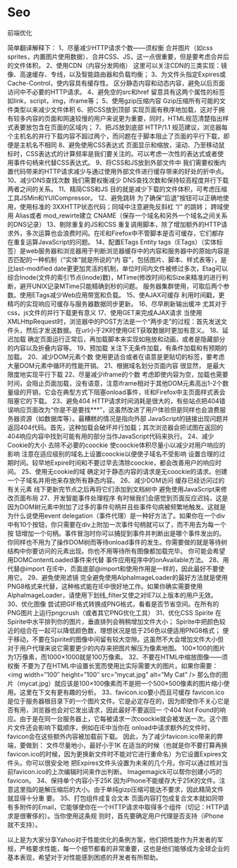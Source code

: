 # Seo
前端优化

简单翻译解释下：
1、尽量减少HTTP请求个数——须权衡
合并图片（如css sprites，内置图片使用数据）、合并CSS、JS，这一点很重要，但是要考虑合并后的文件体积。
2、使用CDN（内容分发网络）
这里可以关注CDN的三类实现：镜像、高速缓存、专线，以及智能路由器和负载均衡；
3、为文件头指定Expires或Cache-Control，使内容具有缓存性。
区分静态内容和动态内容，避免以后页面访问中不必要的HTTP请求。
4、避免空的src和href
留意具有这两个属性的标签如link，script，img，iframe等；
5、使用gzip压缩内容
Gzip压缩所有可能的文件类型以来减少文件体积
6、把CSS放到顶部
实现页面有秩序地加载，这对于拥有较多内容的页面和网速较慢的用户来说更为重要，同时，HTML规范清楚指出样式表要放包含在页面的<head />区域内；
7、把JS放到底部
HTTP/1.1 规范建议，浏览器每个主机名的并行下载内容不超过两个，而问题在于脚本阻止了页面的平行下载，即便是主机名不相同
8、避免使用CSS表达式
页面显示和缩放，滚动、乃至移动鼠标时，CSS表达式的计算频率是我们要关注的。可以考虑一次性的表达式或者使用事件句柄来代替CSS表达式。
9、将CSS和JS放到外部文件中
我们需要权衡内置代码带来的HTTP请求减少与通过使用外部文件进行缓存带来的好处的折中点。
10、减少DNS查找次数
我们需要权衡减少 DNS查找次数和保持较高程度并行下载两者之间的关系。
11、精简CSS和JS
目的就是减少下载的文件体积，可考虑压缩工具JSMin和YUICompressor。
12、避免跳转
为了确保“后退”按钮可以正确地使用，使用标准的 3XXHTTP状态代码；同域中注意避免反斜杠 “/” 的跳转；
跨域使用 Alias或者 mod_rewirte建立 CNAME（保存一个域名和另外一个域名之间关系的DNS记录）
13、剔除重复的JS和CSS
重复调用脚本，除了增加额外的HTTP请求外，多次运算也会浪费时间。在IE和Firefox中不管脚本是否可缓存，它们都存在重复运算JavaScript的问题。
14、配置ETags
Entity tags（ETags）（实体标签）是web服务器和浏览器用于判断浏览器缓存中的内容和服务器中的原始内容是否匹配的一种机制（“实体”就是所说的“内 容”，包括图片、脚本、样式表等），是比last-modified date更更加灵活的机制，单位时间内文件被修过多次，Etag可以综合Inode(文件的索引节点(inode)数)，MTime(修改时间)和Size来精准的进行判断，避开UNIX记录MTime只能精确到秒的问题。 服务器集群使用，可取后两个参数。使用ETags减少Web应用带宽和负载。
15、使AJAX可缓存
利用时间戳，更精巧的实现响应可缓存与服务器数据同步更新。
16、尽早刷新输出缓冲
尤其对于css，js文件的并行下载更有意义
17、使用GET来完成AJAX请求
当使用XMLHttpRequest时，浏览器中的POST方法是一个“两步走”的过程：首先发送文件头，然后才发送数据。在url小于2K时使用GET获取数据时更加有意义。
18、延迟加载
确定页面运行正常后，再加载脚本来实现如拖放和动画，或者是隐藏部分的内容以及折叠内容等。
19、预加载
关注下无条件加载，有条件加载和有预期的加载。
20、减少DOM元素个数
使用更适合或者在语意是更贴切的标签，要考虑大量DOM元素中循环的性能开销。
21、根据域名划分页面内容
很显然， 是最大限度地实现平行下载
22、尽量减少iframe的个数
考虑即使内容为空，加载也需要时间，会阻止页面加载，没有语意，注意iframe相对于其他DOM元素高出1-2个数量级的开销，它会在典型方式下阻塞onload事件，IE和Firefox中主页面样式表会阻塞它的下载。
23、避免404
HTTP请求时间消耗是很大的，有些站点把404错误响应页面改为“你是不是要找***”，这虽然改进了用户体验但是同样也会浪费服务器资源（如数据库等）。最糟糕的情况是指向外部 JavaScript的链接出现问题并返回404代码。首先，这种加载会破坏并行加载；其次浏览器会把试图在返回的404响应内容中找到可能有用的部分当作JavaScript代码来执行。
24、减少Cookie的大小
去除不必要的coockie
使coockie体积尽量小以减少对用户响应的影响
注意在适应级别的域名上设置coockie以便使子域名不受影响
设置合理的过期时间。较早地Expire时间和不要过早去清除coockie，都会改善用户的响应时间。
25、使用无cookie的域
确定对于静态内容的请求是无coockie的请求。创建一个子域名并用他来存放所有静态内容。
26、减少DOM访问
缓存已经访问过的有关元素
线下更新完节点之后再将它们添加到文档树中
避免使用JavaScript来修改页面布局
27、开发智能事件处理程序
有时候我们会感觉到页面反应迟钝，这是因为DOM树元素中附加了过多的事件句柄并且些事件句病被频繁地触发。这就是为什么说使用event delegation（事件代理）是一种好方法了。如果你在一个div中有10个按钮，你只需要在div上附加一次事件句柄就可以了，而不用去为每一个按 钮增加一个句柄。事件冒泡时你可以捕捉到事件并判断出是哪个事件发出的。
你同样也不用为了操作DOM树而等待onload事件的发生。你需要做的就是等待树结构中你要访问的元素出现。你也不用等待所有图像都加载完毕。
你可能会希望用DOMContentLoaded事件来代替 事件应用程序中的onAvailable方法。
28、用<link>代替@import
在IE中，页面底部@import和使用<link>作用是一样的，因此最好不要使用它。
29、避免使用滤镜
完全避免使用AlphaImageLoader的最好方法就是使用PNG8格式来代替，这种格式能在IE中很好地工作。如果你确实需要使用 AlphaImageLoader，请使用下划线_filter又使之对IE7以上版本的用户无效。
30、优化图像
尝试把GIF格式转换成PNG格式，看看是否节省空间。在所有的PNG图片上运行pngcrush（或者其它PNG优化工具）
31、优化CSS Spirite
在Spirite中水平排列你的图片，垂直排列会稍稍增加文件大小；
Spirite中把颜色较近的组合在一起可以降低颜色数，理想状况是低于256色以便适用PNG8格式；
便于移动，不要在Spirite的图像中间留有较大空隙。这虽然不大会增加文件大小但对于用户代理来说它需要更少的内存来把图片解压为像素地图。 100×100的图片为1万像素，而1000×1000就是100万像素。
32、不要在HTML中缩放图像——须权衡
不要为了在HTML中设置长宽而使用比实际需要大的图片。如果你需要：
<img width=”100″ height=”100″ src=”mycat.jpg” alt=”My Cat” />
那么你的图片（mycat.jpg）就应该是100×100像素而不是把一个500×500像素的图片缩小使用。这里在下文有更有趣的分析。
33、favicon.ico要小而且可缓存
favicon.ico是位于服务器根目录下的一个图片文件。它是必定存在的，因为即使你不关心它是否有用，浏览器也会对它发出请求，因此最好不要返回一 个404 Not Found的响应。由于是在同一台服务器上，它每被请求一次coockie就会被发送一次。这个图片文件还会影响下载顺序，例如在IE中当你在 onload中请求额外的文件时，favicon会在这些额外内容被加载前下载。
因此，为了减少favicon.ico带来的弊端，要做到：
文件尽量地小，最好小于1K
在适当的时候（也就是你不要打算再换favicon.ico的时候，因为更换新文件时不能对它进行重命名）为它设置Expires文件头。你可以很安全地 把Expires文件头设置为未来的几个月。你可以通过核对当前favicon.ico的上次编辑时间来作出判断。
Imagemagick可以帮你创建小巧的favicon。
34、保持单个内容小于25K
因为iPhone不能缓存大于25K的文件。注意这里指的是解压缩后的大小。由于单纯gizp压缩可能达不要求，因此精简文件就显得十分重 要。
35、打包组件成复合文本
页面内容打包成复合文本就如同带有多附件的Email，它能够使你在一个HTTP请求中取得多个组件（切记：HTTP请求是很奢侈的）。当你使用这条规 则时，首先要确定用户代理是否支持（iPhone就不支持）。
 
以上是为大家分享Yahoo对于性能优化的条例方案，他们把性能作为开发者的军规，严格要求性能，每一个细节都看的非常重要，这也是他们能够成为全球企业的基本表现，希望对于对性能感到困惑的开发者有所帮助。
